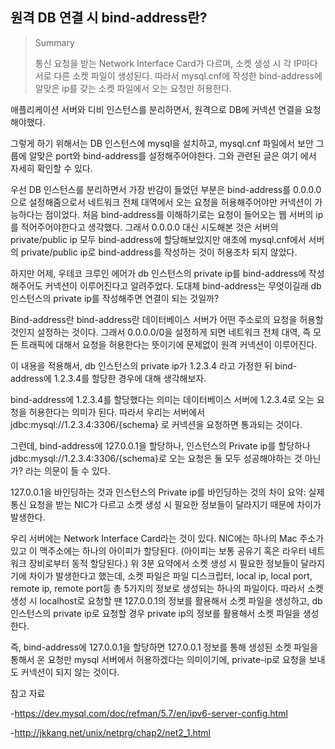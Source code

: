 ## 원격 DB 연결 시 bind-address란?

> Summary
> 
> 통신 요청을 받는 Network Interface Card가 다르며, 소켓 생성 시 각 IP마다 서로 다른 소켓 파일이 생성된다.
> 따라서 mysql.cnf에 작성한 bind-address에 알맞은 ip를 갖는 소켓 파일에서 오는 요청만 허용한다.

애플리케이션 서버와 디비 인스턴스를 분리하면서, 원격으로 DB에 커넥션 연결을 요청해야했다.

그렇게 하기 위해서는 DB 인스턴스에 mysql을 설치하고, mysql.cnf 파일에서 보안 그룹에 알맞은 port와 bind-address를 설정해주어야한다. 그와 관련된 글은 여기 에서 자세히 확인할 수 있다.





우선 DB 인스턴스를 분리하면서 가장 반감이 들었던 부분은 bind-address를 0.0.0.0으로 설정해줌으로서 네트워크 전체 대역에서 오는 요청을 허용해주어야만 커넥션이 가능하다는 점이었다. 처음 bind-address를 이해하기로는 요청이 들어오는 웹 서버의 ip를 적어주어야한다고 생각했다. 그래서 0.0.0.0 대신 시도해본 것은 서버의 private/public ip 모두 bind-address에 할당해보았지만 애초에 mysql.cnf에서 서버의 private/public ip로 bind-address를 작성하는 것이 허용조차 되지 않았다.



하지만 어제, 우테코 크루인 에어가 db 인스턴스의 private ip를 bind-address에 작성해주어도 커넥션이 이루어진다고 알려주었다. 도대체 bind-address는 무엇이길래 db 인스턴스의 private ip를 작성해주면 연결이 되는 것일까?



Bind-address란
bind-address란 데이터베이스 서버가 어떤 주소로의 요청을 허용할 것인지 설정하는 것이다. 그래서 0.0.0.0/0을 설정하게 되면 네트워크 전체 대역, 즉 모든 트래픽에 대해서 요청을 허용한다는 뜻이기에 문제없이 원격 커넥션이 이루어진다.



이 내용을 적용해서, db 인스턴스의 private ip가 1.2.3.4 라고 가정한 뒤 bind-address에 1.2.3.4를 할당한 경우에 대해 생각해보자.

bind-address에 1.2.3.4를 할당했다는 의미는 데이터베이스 서버에 1.2.3.4로 오는 요청을 허용한다는 의미가 된다. 따라서 우리는 서버에서 jdbc:mysql://1.2.3.4:3306/{schema} 로 커넥션을 요청하면 통과되는 것이다.



그런데, bind-address에 127.0.0.1을 할당하나, 인스턴스의 Private ip를 할당하나  jdbc:mysql://1.2.3.4:3306/{schema}로 오는 요청은 둘 모두 성공해야하는 것 아닌가? 라는 의문이 들 수 있다.



127.0.0.1을 바인딩하는 것과 인스턴스의 Private ip를 바인딩하는 것의 차이
요약: 실제 통신 요청을 받는 NIC가 다르고 소켓 생성 시 필요한 정보들이 달라지기 때문에 차이가 발생한다.


우리 서버에는 Network Interface Card라는 것이 있다. NIC에는 하나의 Mac 주소가 있고 이 맥주소에는 하나의 아이피가 할당된다. (아이피는 보통 공유기 혹은 라우터 네트워크 장비로부터 동적 할당된다.) 위 3분 요약에서 소켓 생성 시 필요한 정보들이 달라지기에 차이가 발생한다고 했는데, 소켓 파일은 파일 디스크립터, local ip, local port, remote ip, remote port등 총 5가지의 정보로 생성되는 하나의 파일이다. 따라서 소켓 생성 시 localhost로 요청할 땐 127.0.0.1의 정보를 활용해서 소켓 파일을 생성하고, db 인스턴스의 private ip로 요청할 경우 private ip의 정보를 활용해서 소켓 파일을 생성한다.



즉, bind-address에 127.0.0.1을 할당하면 127.0.0.1 정보를 통해 생성된 소켓 파일을 통해서 온 요청만 mysql 서버에서 허용하겠다는 의미이기에, private-ip로 요청을 보내도 커넥션이 되지 않는 것이다.





참고 자료

-https://dev.mysql.com/doc/refman/5.7/en/ipv6-server-config.html

-http://jkkang.net/unix/netprg/chap2/net2_1.html
